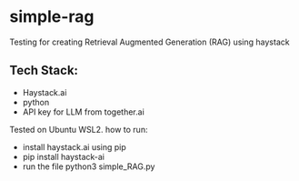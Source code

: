 # simple-rag
Testing for creating Retrieval Augmented Generation (RAG) using haystack
## Tech Stack:
-  Haystack.ai
-  python
-  API key for LLM from together.ai

Tested on Ubuntu WSL2.
how to run: 
- install haystack.ai using pip
- pip install haystack-ai
- run the file python3 simple_RAG.py
